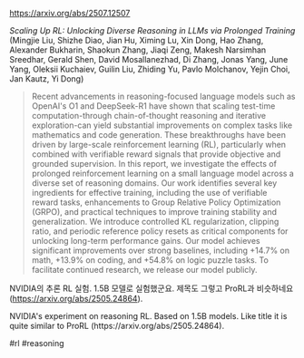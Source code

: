 https://arxiv.org/abs/2507.12507

*Scaling Up RL: Unlocking Diverse Reasoning in LLMs via Prolonged Training* (Mingjie Liu, Shizhe Diao, Jian Hu, Ximing Lu, Xin Dong, Hao Zhang, Alexander Bukharin, Shaokun Zhang, Jiaqi Zeng, Makesh Narsimhan Sreedhar, Gerald Shen, David Mosallanezhad, Di Zhang, Jonas Yang, June Yang, Oleksii Kuchaiev, Guilin Liu, Zhiding Yu, Pavlo Molchanov, Yejin Choi, Jan Kautz, Yi Dong)

> Recent advancements in reasoning-focused language models such as OpenAI's O1 and DeepSeek-R1 have shown that scaling test-time computation-through chain-of-thought reasoning and iterative exploration-can yield substantial improvements on complex tasks like mathematics and code generation. These breakthroughs have been driven by large-scale reinforcement learning (RL), particularly when combined with verifiable reward signals that provide objective and grounded supervision. In this report, we investigate the effects of prolonged reinforcement learning on a small language model across a diverse set of reasoning domains. Our work identifies several key ingredients for effective training, including the use of verifiable reward tasks, enhancements to Group Relative Policy Optimization (GRPO), and practical techniques to improve training stability and generalization. We introduce controlled KL regularization, clipping ratio, and periodic reference policy resets as critical components for unlocking long-term performance gains. Our model achieves significant improvements over strong baselines, including +14.7% on math, +13.9% on coding, and +54.8% on logic puzzle tasks. To facilitate continued research, we release our model publicly.

NVIDIA의 추론 RL 실험. 1.5B 모델로 실험했군요. 제목도 그렇고 ProRL과 비슷하네요 (https://arxiv.org/abs/2505.24864).

<english>
NVIDIA's experiment on reasoning RL. Based on 1.5B models. Like title it is quite similar to ProRL (https://arxiv.org/abs/2505.24864).
</english>

#rl #reasoning 